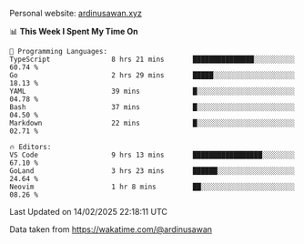 Personal website: [ardinusawan.xyz](https://ardinusawan.xyz)

<!--START_SECTION:waka-->
📊 **This Week I Spent My Time On** 

```text
💬 Programming Languages: 
TypeScript               8 hrs 21 mins       ███████████████░░░░░░░░░░   60.74 % 
Go                       2 hrs 29 mins       █████░░░░░░░░░░░░░░░░░░░░   18.13 % 
YAML                     39 mins             █░░░░░░░░░░░░░░░░░░░░░░░░   04.78 % 
Bash                     37 mins             █░░░░░░░░░░░░░░░░░░░░░░░░   04.50 % 
Markdown                 22 mins             █░░░░░░░░░░░░░░░░░░░░░░░░   02.71 % 

🔥 Editors: 
VS Code                  9 hrs 13 mins       █████████████████░░░░░░░░   67.10 % 
GoLand                   3 hrs 23 mins       ██████░░░░░░░░░░░░░░░░░░░   24.64 % 
Neovim                   1 hr 8 mins         ██░░░░░░░░░░░░░░░░░░░░░░░   08.26 % 
```


 Last Updated on 14/02/2025 22:18:11 UTC
<!--END_SECTION:waka-->
Data taken from https://wakatime.com/@ardinusawan
